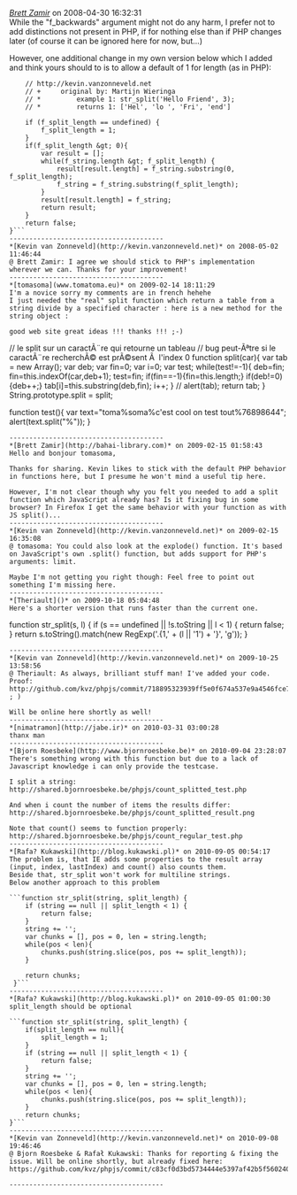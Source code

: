 *[Brett Zamir]()* on 2008-04-30 16:32:31  
While the &quot;f_backwards&quot; argument might not do any harm, I prefer not to add distinctions not present in PHP, if for nothing else than if PHP changes later (of course it can be ignored here for now, but...)

However, one additional change in my own version below which I added and think yours should to is to   allow a default of 1 for length (as in PHP):

```function str_split ( f_string, f_split_length){
    // http://kevin.vanzonneveld.net
    // +     original by: Martijn Wieringa
    // *         example 1: str_split('Hello Friend', 3);
    // *         returns 1: ['Hel', 'lo ', 'Fri', 'end']
 
    if (f_split_length == undefined) {
        f_split_length = 1;
    }
    if(f_split_length &gt; 0){
        var result = [];
        while(f_string.length &gt; f_split_length) {
            result[result.length] = f_string.substring(0, f_split_length);
            f_string = f_string.substring(f_split_length);
        }
        result[result.length] = f_string;
        return result;
    }
    return false;
}```
---------------------------------------
*[Kevin van Zonneveld](http://kevin.vanzonneveld.net)* on 2008-05-02 11:46:44  
@ Brett Zamir: I agree we should stick to PHP's implementation wherever we can. Thanks for your improvement!
---------------------------------------
*[tomasoma](www.tomatoma.eu)* on 2009-02-14 18:11:29  
I'm a novice sorry my comments are in french hehehe
I just needed the "real" split function which return a table from a string divide by a specified character : here is a new method for the string object : 

good web site great ideas !!! thanks !!! ;-)

```
//	le split sur un caractÃ¨re qui retourne un tableau 
//	bug peut-Ãªtre si le caractÃ¨re recherchÃ© est prÃ©sent Ã  l'index 0
function split(car){
	var tab = new Array();
	var deb;
	var fin=0;
	var i=0;
	var test;
	while(test!=-1){
		deb=fin;
		fin=this.indexOf(car,deb+1);
		test=fin;
		if(fin==-1){fin=this.length;}
		if(deb!=0){deb++;}
		tab[i]=this.substring(deb,fin);
		i++;
	}
//	alert(tab);
	return tab;
}
String.prototype.split = split;

function test(){
	var text="toma%soma%c'est cool on test tout%76898644";
	alert(text.split("%"));
}

```
---------------------------------------
*[Brett Zamir](http://bahai-library.com)* on 2009-02-15 01:58:43  
Hello and bonjour tomasoma,

Thanks for sharing. Kevin likes to stick with the default PHP behavior in functions here, but I presume he won't mind a useful tip here.

However, I'm not clear though why you felt you needed to add a split function which JavaScript already has? Is it fixing bug in some browser? In Firefox I get the same behavior with your function as with JS split()...
---------------------------------------
*[Kevin van Zonneveld](http://kevin.vanzonneveld.net)* on 2009-02-15 16:35:08  
@ tomasoma: You could also look at the explode() function. It's based on JavaScript's own .split() function, but adds support for PHP's arguments: limit.

Maybe I'm not getting you right though: Feel free to point out something I'm missing here.
---------------------------------------
*[Theriault]()* on 2009-10-18 05:04:48  
Here's a shorter version that runs faster than the current one. 
```
function str_split(s, l) {
    if (s == undefined || !s.toString || l < 1) {
        return false;
    }
    return s.toString().match(new RegExp('.{1,' + (l || '1') + '}', 'g')); 
}
```
---------------------------------------
*[Kevin van Zonneveld](http://kevin.vanzonneveld.net)* on 2009-10-25 13:58:56  
@ Theriault: As always, brilliant stuff man! I've added your code. Proof: 
http://github.com/kvz/phpjs/commit/718895323939ff5e0f674a537e9a4546fce71c6e ; )

Will be online here shortly as well!
---------------------------------------
*[nimatramon](http://jabe.ir)* on 2010-03-31 03:00:28  
thanx man 
---------------------------------------
*[Bjorn Roesbeke](http://www.bjornroesbeke.be)* on 2010-09-04 23:28:07  
There's something wrong with this function but due to a lack of Javascript knowledge i can only provide the testcase.

I split a string:
http://shared.bjornroesbeke.be/phpjs/count_splitted_test.php

And when i count the number of items the results differ:
http://shared.bjornroesbeke.be/phpjs/count_splitted_result.png

Note that count() seems to function properly:
http://shared.bjornroesbeke.be/phpjs/count_regular_test.php
---------------------------------------
*[Rafa? Kukawski](http://blog.kukawski.pl)* on 2010-09-05 00:54:17  
The problem is, that IE adds some properties to the result array (input, index, lastIndex) and count() also counts them.
Beside that, str_split won't work for multiline strings.
Below another approach to this problem

```function str_split(string, split_length) {
    if (string == null || split_length < 1) {
        return false;
    }
    string += '';
    var chunks = [], pos = 0, len = string.length;
    while(pos < len){
		chunks.push(string.slice(pos, pos += split_length));
    }

    return chunks;
 }```
---------------------------------------
*[Rafa? Kukawski](http://blog.kukawski.pl)* on 2010-09-05 01:00:30  
split_length should be optional

```function str_split(string, split_length) {
	if(split_length == null){
		split_length = 1;
	}
	if (string == null || split_length < 1) {
		return false;
	}
	string += '';
	var chunks = [], pos = 0, len = string.length;
	while(pos < len){
		chunks.push(string.slice(pos, pos += split_length));
	}
	return chunks;
}```
---------------------------------------
*[Kevin van Zonneveld](http://kevin.vanzonneveld.net)* on 2010-09-08 19:46:46  
@ Bjorn Roesbeke & Rafał Kukawski: Thanks for reporting & fixing the issue. Will be online shortly, but already fixed here:  https://github.com/kvz/phpjs/commit/c83cf0d3bd5734444e5397af42b5f560240a9c54

---------------------------------------
